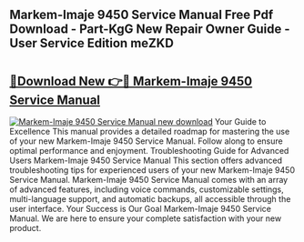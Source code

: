 ## Markem-Imaje 9450 Service Manual Free Pdf Download - Part-KgG New Repair Owner Guide - User Service Edition meZKD

# <h2><a href="http://cf25526.oget.top/?id=Markem-Imaje+9450+Service+Manual">🔗Download New 👉🔴 Markem-Imaje 9450 Service Manual</a></h2>

[![Markem-Imaje 9450 Service Manual new download](https://i.imgur.com/5g1atiW.png)](http://cf25526.oget.top/?id=Markem-Imaje+9450+Service+Manual)
Your Guide to Excellence This manual provides a detailed roadmap for mastering the use of your new Markem-Imaje 9450 Service Manual. Follow along to ensure optimal performance and enjoyment. Troubleshooting Guide for Advanced Users Markem-Imaje 9450 Service Manual This section offers advanced troubleshooting tips for experienced users of your new Markem-Imaje 9450 Service Manual. Markem-Imaje 9450 Service Manual comes with an array of advanced features, including voice commands, customizable settings, multi-language support, and automatic backups, all accessible through the user interface. Your Success is Our Goal Markem-Imaje 9450 Service Manual. We are here to ensure your complete satisfaction with your new product.
